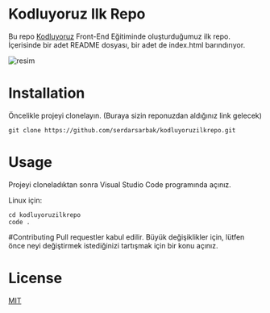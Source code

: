 # Kodluyoruz Ilk Repo
Bu repo [Kodluyoruz](https://www.kodluyoruz.org/) Front-End Eğitiminde oluşturduğumuz ilk repo. İçerisinde bir adet README dosyası, bir adet de index.html barındırıyor.


![resim](https://camo.githubusercontent.com/7224c54f43587831dcc437d279f60cd15f96333e5a803d79d406d86691ff6922/68747470733a2f2f74727468616265727374617469632e63646e2e77702e7472742e636f6d2e74722f726573696d6c65722f313630303030302f616e74616c79612d61612d313630313035305f322e6a7067)
# Installation
Öncelikle projeyi clonelayın. (Buraya sizin reponuzdan aldığınız link gelecek)

```
git clone https://github.com/serdarsarbak/kodluyoruzilkrepo.git
```

# Usage
Projeyi cloneladıktan sonra Visual Studio Code programında açınız.

Linux için: 
```
cd kodluyoruzilkrepo
code . 
```
#Contributing
Pull requestler kabul edilir. Büyük değişiklikler için, lütfen önce neyi değiştirmek istediğinizi tartışmak için bir konu açınız.
# License
[MIT](https://choosealicense.com/licenses/mit/)

